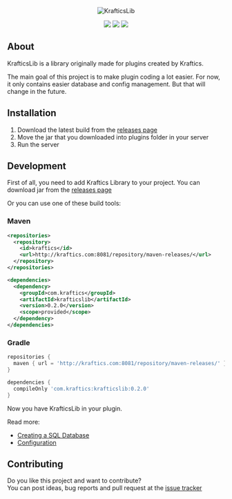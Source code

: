 <div align="center">
<img src="https://i.imgur.com/aBDylq5.png" alt="KrafticsLib">

![](https://img.shields.io/badge/Spigot-1.16.4--R0.1--SNAPSHOT-orange?style=for-the-badge)
[![](https://img.shields.io/jenkins/build?jobUrl=http%3A%2F%2Fkraftics.com%3A8080%2Fjob%2FKrafticsLib%2F&style=for-the-badge)](http://kraftics.com:8080/blue/organizations/jenkins/KrafticsLib/activity)
[![](https://img.shields.io/github/v/release/KrafticsTeam/KrafticsLib?style=for-the-badge)](https://github.com/KrafticsTeam/KrafticsLib/releases/latest)
</div>

## About

KrafticsLib is a library originally made for plugins created by Kraftics.

The main goal of this project is to make plugin coding a lot easier.
For now, it only contains easier database and config management.
But that will change in the future.

## Installation

1. Download the latest build from the [releases page](https://github.com/KrafticsTeam/KrafticsLib/releases)
2. Move the jar that you downloaded into plugins folder in your server
3. Run the server

## Development

First of all, you need to add Kraftics Library to your project.
You can download jar from the [releases page](https://github.com/KrafticsTeam/KrafticsLib/releases)

Or you can use one of these build tools:

### Maven
```xml
<repositories>
  <repository>
    <id>kraftics</id>
    <url>http://kraftics.com:8081/repository/maven-releases/</url>
  </repository>
</repositories>

<dependencies>
  <dependency>
    <groupId>com.kraftics</groupId>
    <artifactId>krafticslib</artifactId>
    <version>0.2.0</version>
    <scope>provided</scope>
  </dependency>
</dependencies>
```

### Gradle
```gradle
repositories {
  maven { url = 'http://kraftics.com:8081/repository/maven-releases/' }
}

dependencies {
  compileOnly 'com.kraftics:krafticslib:0.2.0'
}
```
Now you have KrafticsLib in your plugin.

Read more:
  * [Creating a SQL Database](https://github.com/KrafticsTeam/KrafticsLib/wiki/Getting-Started#creating-a-sql-database)
  * [Configuration](https://github.com/KrafticsTeam/KrafticsLib/wiki/Getting-Started#configuration)

## Contributing

Do you like this project and want to contribute?<br>
You can post ideas, bug reports and pull request at the [issue tracker](https://github.com/KrafticsTeam/KrafticsLib/issues)

